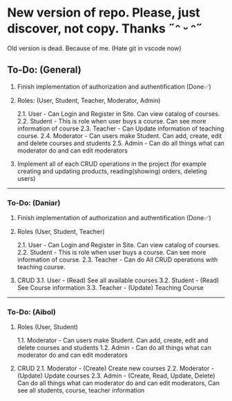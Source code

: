 # New version of repo. Please, just discover, not copy. Thanks ˶ᵔ ᵕ ᵔ˶
Old version is dead. Because of me. (Hate git in vscode now)


## To-Do: (General)

1. Finish implementation of authorization and authentification (Done✅) 
2. Roles: (User, Student, Teacher, Moderator, Admin)

   2.1. User - Can Login and Register in Site. Can view catalog of courses.
   2.2. Student - This is role when user buys a course. Can see more information of course
   2.3. Teacher - Can Update information of teaching course.
   2.4. Moderator - Can users make Student. Can add, create, edit and delete courses and students
   2.5. Admin - Can do all things what can moderator do and can edit moderators

4. Implement all of each CRUD operations in the project (for example creating and updating products, reading(showing) orders, deleting users)

--------------------

### To-Do: (Daniar)
1. Finish implementation of authorization and authentification (Done✅)
   
2. Roles (User, Student, Teacher)
   
   2.1. User - Can Login and Register in Site. Can view catalog of courses.
   2.2. Student - This is role when user buys a course. Can see more information of course.
   2.3. Teacher - Can do All CRUD operations with teaching course.

4. CRUD
   3.1. User - (Read) See all available courses
   3.2. Student - (Read) See Course information
   3.3. Teacher - (Update) Teaching Course

--------------------

### To-Do: (Aibol)
1. Roles (User, Student)
   
   1.1. Moderator - Can users make Student. Can add, create, edit and delete courses and students
   1.2. Admin - Can do all things what can moderator do and can edit moderators

2. CRUD
   2.1. Moderator - (Create) Create new courses
   2.2. Moderator - (Update) Update courses
   2.3. Admin - (Create, Read, Update, Delete) Can do all things what can moderator do and can edit moderators, Can see all students, course, teacher information

